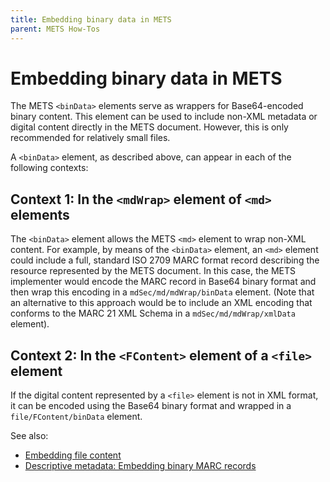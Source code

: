 ```yaml
---
title: Embedding binary data in METS
parent: METS How-Tos
---
```

# Embedding binary data in METS

The METS `<binData>` elements serve as wrappers for Base64-encoded binary content. This element can be used to include non-XML metadata or digital content directly in the METS document. However, this is only recommended for relatively small files.

A `<binData>` element, as described above, can appear in each of the following contexts:
## Context 1: In the `<mdWrap>` element of `<md>` elements

The `<binData>` element allows the METS `<md>` element to wrap non-XML content. For example, by means of the `<binData>` element, an `<md>` element could include a full, standard ISO 2709 MARC format record describing the resource represented by the METS document. In this case, the METS implementer would encode the MARC record in Base64 binary format and then wrap this encoding in a `mdSec/md/mdWrap/binData` element. (Note that an alternative to this approach would be to include an XML encoding that conforms to the MARC 21 XML Schema in a `mdSec/md/mdWrap/xmlData` element).
## Context 2: In the `<FContent>` element of a `<file>` element

If the digital content represented by a `<file>` element is not in XML format, it can be encoded using the Base64 binary format and wrapped in a `file/FContent/binData` element. 

See also: 
* [Embedding file content](FContent.md)
* [Descriptive metadata: Embedding binary MARC records](binary_marc.md)
